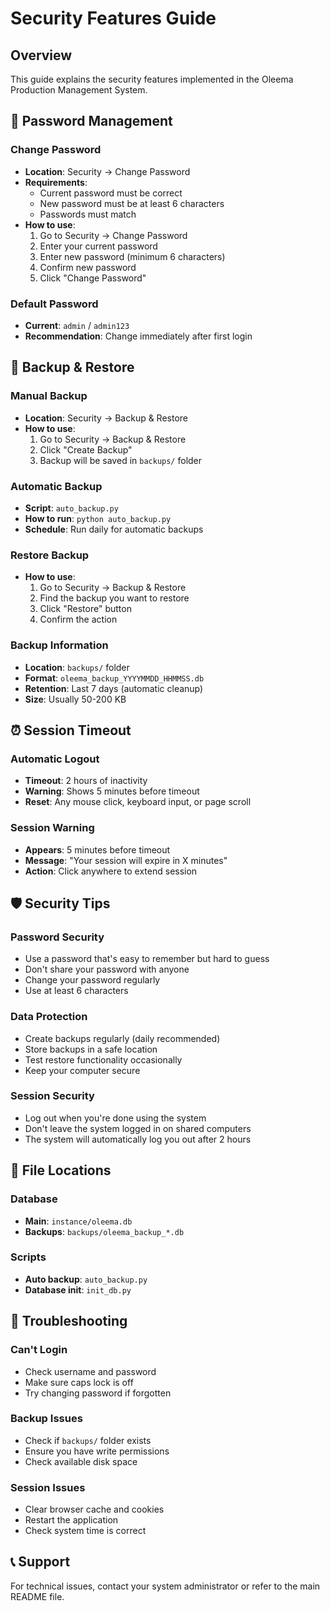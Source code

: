 # Security Features Guide

## Overview
This guide explains the security features implemented in the Oleema Production Management System.

## 🔐 Password Management

### Change Password
- **Location**: Security → Change Password
- **Requirements**: 
  - Current password must be correct
  - New password must be at least 6 characters
  - Passwords must match
- **How to use**:
  1. Go to Security → Change Password
  2. Enter your current password
  3. Enter new password (minimum 6 characters)
  4. Confirm new password
  5. Click "Change Password"

### Default Password
- **Current**: `admin` / `admin123`
- **Recommendation**: Change immediately after first login

## 💾 Backup & Restore

### Manual Backup
- **Location**: Security → Backup & Restore
- **How to use**:
  1. Go to Security → Backup & Restore
  2. Click "Create Backup"
  3. Backup will be saved in `backups/` folder

### Automatic Backup
- **Script**: `auto_backup.py`
- **How to run**: `python auto_backup.py`
- **Schedule**: Run daily for automatic backups

### Restore Backup
- **How to use**:
  1. Go to Security → Backup & Restore
  2. Find the backup you want to restore
  3. Click "Restore" button
  4. Confirm the action

### Backup Information
- **Location**: `backups/` folder
- **Format**: `oleema_backup_YYYYMMDD_HHMMSS.db`
- **Retention**: Last 7 days (automatic cleanup)
- **Size**: Usually 50-200 KB

## ⏰ Session Timeout

### Automatic Logout
- **Timeout**: 2 hours of inactivity
- **Warning**: Shows 5 minutes before timeout
- **Reset**: Any mouse click, keyboard input, or page scroll

### Session Warning
- **Appears**: 5 minutes before timeout
- **Message**: "Your session will expire in X minutes"
- **Action**: Click anywhere to extend session

## 🛡️ Security Tips

### Password Security
- Use a password that's easy to remember but hard to guess
- Don't share your password with anyone
- Change your password regularly
- Use at least 6 characters

### Data Protection
- Create backups regularly (daily recommended)
- Store backups in a safe location
- Test restore functionality occasionally
- Keep your computer secure

### Session Security
- Log out when you're done using the system
- Don't leave the system logged in on shared computers
- The system will automatically log you out after 2 hours

## 📁 File Locations

### Database
- **Main**: `instance/oleema.db`
- **Backups**: `backups/oleema_backup_*.db`

### Scripts
- **Auto backup**: `auto_backup.py`
- **Database init**: `init_db.py`

## 🔧 Troubleshooting

### Can't Login
- Check username and password
- Make sure caps lock is off
- Try changing password if forgotten

### Backup Issues
- Check if `backups/` folder exists
- Ensure you have write permissions
- Check available disk space

### Session Issues
- Clear browser cache and cookies
- Restart the application
- Check system time is correct

## 📞 Support
For technical issues, contact your system administrator or refer to the main README file. 